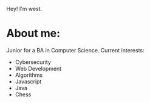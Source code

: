 Hey! I'm west.

# About me:
Junior for a BA in Computer Science. Current interests: 
- Cybersecurity
- Web Development
- Algorithms
- Javascript 
- Java
- Chess 
